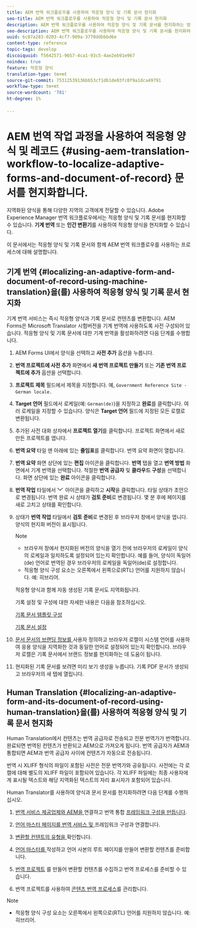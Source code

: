 ```yaml
---
title: AEM 번역 워크플로우를 사용하여 적응형 양식 및 기록 문서 현지화
seo-title: AEM 번역 워크플로우를 사용하여 적응형 양식 및 기록 문서 현지화
description: AEM 번역 워크플로우를 사용하여 적응형 양식 및 기록 문서를 현지화하는 방법을 살펴볼 수 있습니다.
seo-description: AEM 번역 워크플로우를 사용하여 적응형 양식 및 기록 문서를 현지화하는 방법을 살펴볼 수 있습니다.
uuid: 6c87a283-0203-4cf7-989a-3770ddbbbd6e
content-type: reference
topic-tags: develop
discoiquuid: f5642571-9657-4ca1-93c5-4ae2eb91e967
noindex: true
feature: 적응형 양식
translation-type: tm+mt
source-git-commit: 75312539136bb53cf1db1de03fc0f9a1dca49791
workflow-type: tm+mt
source-wordcount: '781'
ht-degree: 1%

---
```



# AEM 번역 작업 과정을 사용하여 적응형 양식 및 레코드 {#using-aem-translation-workflow-to-localize-adaptive-forms-and-document-of-record} 문서를 현지화합니다.

지역화된 양식을 통해 다양한 지역의 고객에게 전달할 수 있습니다. Adobe Experience Manager 번역 워크플로우에서는 적응형 양식 및 기록 문서를 현지화할 수 있습니다. **기계 번역** 또는 **인간 변환기**&#x200B;를 사용하여 적응형 양식을 현지화할 수 있습니다.

이 문서에서는 적응형 양식 및 기록 문서와 함께 AEM 번역 워크플로우를 사용하는 프로세스에 대해 설명합니다.

## 기계 번역 {#localizing-an-adaptive-form-and-document-of-record-using-machine-translation}을(를) 사용하여 적응형 양식 및 기록 문서 현지화

기계 번역 서비스는 즉시 적응형 양식과 기록 문서로 컨텐츠를 변환합니다. AEM Forms은 Microsoft Translator 시험버전을 기계 번역에 사용하도록 사전 구성되어 있습니다. 적응형 양식 및 기록 문서에 대한 기계 번역을 활성화하려면 다음 단계를 수행합니다.

1. AEM Forms UI에서 양식을 선택하고 **사전 추가** 옵션을 누릅니다.
1. **번역 프로젝트에 사전 추가** 화면에서 **새 번역 프로젝트 만들기** 또는 **기존 번역 프로젝트에 추가** 옵션을 선택합니다.
1. **프로젝트 제목** 필드에서 제목을 지정합니다. 예, `Government Reference Site - German locale.`
1. **Target 언어** 필드에서 로케일(예: `German(de)`)을 지정하고 **완료**&#x200B;를 클릭합니다. 여러 로케일을 지정할 수 있습니다. 양식은 **Target 언어** 필드에 지정된 모든 로캘로 변환됩니다.
1. 추가된 사전 대화 상자에서 **프로젝트 열기**&#x200B;를 클릭합니다. 프로젝트 화면에서 새로 만든 프로젝트를 엽니다.
1. **번역 요약** 타일 맨 아래에 있는 **줄임표**&#x200B;를 클릭합니다. 번역 요약 화면이 열립니다.
1. **번역 요약** 화면 상단에 있는 **편집** 아이콘을 클릭합니다. **번역** 탭을 열고 **번역 방법** 화면에서 기계 번역을 선택합니다. 적절한 **번역 공급자** 및 **클라우드 구성**&#x200B;을 선택합니다. 화면 상단에 있는 **완료** 아이콘을 클릭합니다.
1. **번역 작업** 타일에서 ![aem62forms_downarrow](assets/aem62forms_downarrow.png) 아이콘을 클릭하고 **시작**&#x200B;을 클릭합니다. 타일 상태가 초안으로 변경됩니다. 번역 완료 시 상태가 **검토 준비**&#x200B;로 변경됩니다. 몇 분 후에 페이지를 새로 고치고 상태를 확인합니다.
1. 상태가 **번역 작업** 타일에서 **검토 준비**&#x200B;로 변경된 후 브라우저 창에서 양식을 엽니다. 양식의 현지화 버전이 표시됩니다.

   >[!NOTE]
   >
   >* 브라우저 창에서 현지화된 버전의 양식을 열기 전에 브라우저의 로케일이 양식의 로케일과 일치하도록 설정되어 있는지 확인합니다. 예를 들어, 양식이 독일어(de) 언어로 번역된 경우 브라우저의 로케일을 독일어(de)로 설정합니다.
   >* 적응형 양식 구성 요소는 오른쪽에서 왼쪽으로(RTL) 언어를 지원하지 않습니다. 예: 히브리어.


   적응형 양식과 함께 자동 생성된 기록 문서도 지역화됩니다.

   기록 설정 및 구성에 대한 자세한 내용은 다음을 참조하십시오.

   [기록 문서 템플릿 구성](/help/forms/using/generate-document-of-record-for-non-xfa-based-adaptive-forms.md#p-document-of-record-template-configuration-p)

   [기록 문서 설정](/help/forms/using/generate-document-of-record-for-non-xfa-based-adaptive-forms.md#p-document-of-record-settings-p)

1. [문서 문서의 브랜딩 정보를 ](/help/forms/using/generate-document-of-record-for-non-xfa-based-adaptive-forms.md) 사용자 정의하고 브라우저 로캘이 시스템 언어를 사용하여 응용 양식을 지역화한 것과 동일한 언어로 설정되어 있는지 확인합니다. 브라우저 로캘은 기록 문서에서 브랜드 정보를 현지화하는 데 도움이 됩니다.
1. 현지화된 기록 문서를 보려면 미리 보기 생성을 누릅니다. 기록 PDF 문서가 생성되고 브라우저의 새 탭에 열립니다.

## Human Translation {#localizing-an-adaptive-form-and-its-document-of-record-using-human-translation}을(를) 사용하여 적응형 양식 및 기록 문서 현지화

Human Translation에서 컨텐츠는 번역 공급자로 전송되고 전문 번역가가 번역합니다. 완료되면 번역된 컨텐츠가 반환되고 AEM으로 가져오게 됩니다. 번역 공급자가 AEM과 통합되면 AEM과 번역 공급자 사이에 컨텐츠가 자동으로 전송됩니다.

번역 시 XLIFF 형식의 파일이 포함된 사전은 전문 번역가와 공유됩니다. 사전에는 각 로캘에 대해 별도의 XLIFF 파일이 포함되어 있습니다. 각 XLIFF 파일에는 최종 사용자에게 표시될 텍스트와 해당 지역화된 텍스트의 자리 표시자가 포함되어 있습니다.

Human Translator를 사용하여 양식과 문서 문서를 현지화하려면 다음 단계를 수행하십시오.

1. [번역 서비스 제공업체와 AEM을 ](/help/sites-administering/tc-tic.md) 연결하고 번역 통합  [프레임워크 구성을 만듭니다](/help/sites-administering/tc-tic.md).

1. [언어 마스터 페이지를 번역 서비스 및 ](/help/sites-administering/tc-tic.md) 프레임워크 구성과 연결합니다.

1. [변환할 컨텐트의 유형을 ](/help/sites-administering/tc-rules.md) 확인합니다.

1. [언어 마스터를 ](/help/sites-administering/tc-prep.md) 작성하고 언어 사본의 루트 페이지를 만들어 변환할 컨텐츠를 준비합니다.

1. [번역 프로젝트](/help/sites-administering/tc-manage.md) 를 만들어 변환할 컨텐츠를 수집하고 번역 프로세스를 준비할 수 있습니다.

1. 번역 프로젝트를 사용하여 [콘텐츠 번역 프로세스](/help/sites-administering/tc-manage.md)를 관리합니다.

>[!NOTE]
>
>* 적응형 양식 구성 요소는 오른쪽에서 왼쪽으로(RTL) 언어를 지원하지 않습니다. 예: 히브리어.

>



